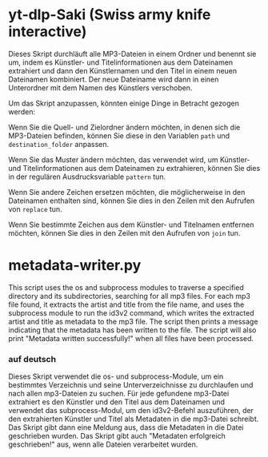 # yt-dlp-Saki (Swiss army knife interactive)

Dieses Skript durchläuft alle MP3-Dateien in einem Ordner und benennt sie um, indem es Künstler- und Titelinformationen aus dem Dateinamen extrahiert und dann den Künstlernamen und den Titel in einem neuen Dateinamen kombiniert. Der neue Dateiname wird dann in einen Unterordner mit dem Namen des Künstlers verschoben.

Um das Skript anzupassen, könnten einige Dinge in Betracht gezogen werden:

Wenn Sie die Quell- und Zielordner ändern möchten, in denen sich die MP3-Dateien befinden, können Sie diese in den Variablen `path` und `destination_folder` anpassen.

Wenn Sie das Muster ändern möchten, das verwendet wird, um Künstler- und Titelinformationen aus dem Dateinamen zu extrahieren, können Sie dies in der regulären Ausdrucksvariable `pattern` tun.

Wenn Sie andere Zeichen ersetzen möchten, die möglicherweise in den Dateinamen enthalten sind, können Sie dies in den Zeilen mit den Aufrufen von `replace` tun.

Wenn Sie bestimmte Zeichen aus dem Künstler- und Titelnamen entfernen möchten, können Sie dies in den Zeilen mit den Aufrufen von `join` tun.

# metadata-writer.py

This script uses the os and subprocess modules to traverse a specified directory and its subdirectories, searching for all mp3 files. For each mp3 file found, it extracts the artist and title from the file name, and uses the subprocess module to run the id3v2 command, which writes the extracted artist and title as metadata to the mp3 file. The script then prints a message indicating that the metadata has been written to the file. The script will also print "Metadata written successfully!" when all files have been processed.

### auf deutsch ###

Dieses Skript verwendet die os- und subprocess-Module, um ein bestimmtes Verzeichnis und seine Unterverzeichnisse zu durchlaufen und nach allen mp3-Dateien zu suchen. Für jede gefundene mp3-Datei extrahiert es den Künstler und den Titel aus dem Dateinamen und verwendet das subprocess-Modul, um den id3v2-Befehl auszuführen, der den extrahierten Künstler und Titel als Metadaten in die mp3-Datei schreibt. Das Skript gibt dann eine Meldung aus, dass die Metadaten in die Datei geschrieben wurden. Das Skript gibt auch "Metadaten erfolgreich geschrieben!" aus, wenn alle Dateien verarbeitet wurden.
